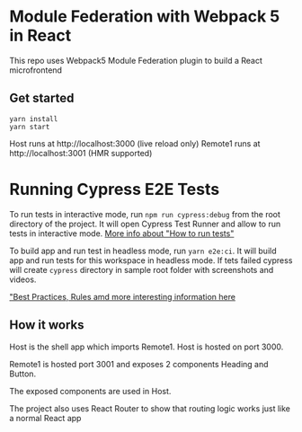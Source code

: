 # Module Federation with Webpack 5 in React

This repo uses Webpack5 Module Federation plugin to build a React microfrontend

## Get started

```shell
yarn install
yarn start
```

Host runs at http://localhost:3000 (live reload only)
Remote1 runs at http://localhost:3001 (HMR supported)

# Running Cypress E2E Tests

To run tests in interactive mode, run `npm run cypress:debug` from the root directory of the project. It will open Cypress Test Runner and allow to run tests in interactive mode. [More info about "How to run tests"](../../cypress/README.md#how-to-run-tests)

To build app and run test in headless mode, run `yarn e2e:ci`. It will build app and run tests for this workspace in headless mode. If tets failed cypress will create `cypress` directory in sample root folder with screenshots and videos.

["Best Practices, Rules amd more interesting information here](../../cypress/README.md)

## How it works

Host is the shell app which imports Remote1. Host is hosted on port 3000.

Remote1 is hosted port 3001 and exposes 2 components Heading and Button.

The exposed components are used in Host.

The project also uses React Router to show that routing logic works just like a normal React app
